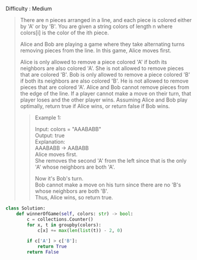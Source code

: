 Difficulty : Medium 

>There are n pieces arranged in a line, and each piece is colored either by 'A' or by 'B'. You are given a string colors of length n where colors[i] is the color of the ith piece.
>
>Alice and Bob are playing a game where they take alternating turns removing pieces from the line. In this game, Alice moves first.
>
>Alice is only allowed to remove a piece colored 'A' if both its neighbors are also colored 'A'. She is not allowed to remove pieces that are colored 'B'.
>Bob is only allowed to remove a piece colored 'B' if both its neighbors are also colored 'B'. He is not allowed to remove pieces that are colored 'A'.
>Alice and Bob cannot remove pieces from the edge of the line.
>If a player cannot make a move on their turn, that player loses and the other player wins.
>Assuming Alice and Bob play optimally, return true if Alice wins, or return false if Bob wins.
>
>>Example 1:   
>>
>>Input: colors = "AAABABB"  
>>Output: true  
>>Explanation:  
>>AAABABB -> AABABB  
>>Alice moves first.  
>>She removes the second 'A' from the left since that is the only 'A' whose neighbors are both 'A'.  
>>  
>>Now it's Bob's turn.  
>>Bob cannot make a move on his turn since there are no 'B's whose neighbors are both 'B'.  
>>Thus, Alice wins, so return true.

```python
class Solution:
    def winnerOfGame(self, colors: str) -> bool:
        c = collections.Counter()
        for x, t in groupby(colors):
            c[x] += max(len(list(t)) - 2, 0)

        if c['A'] > c['B']:
            return True
        return False
```
